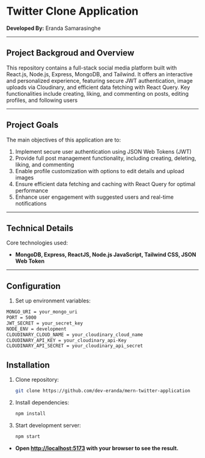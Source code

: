 # Twitter Clone Application
**Developed By:** Eranda Samarasinghe
<hr />

## Project Backgroud and Overview
This repository contains a full-stack social media platform built with React.js, Node.js, Express, MongoDB, and Tailwind. It offers an interactive and personalized experience, featuring secure JWT authentication, image uploads via Cloudinary, and efficient data fetching with React Query. Key functionalities include creating, liking, and commenting on posts, editing profiles, and following users
<hr />

## Project Goals
The main objectives of this application are to:

1. Implement secure user authentication using JSON Web Tokens (JWT)
2. Provide full post management functionality, including creating, deleting, liking, and commenting
3. Enable profile customization with options to edit details and upload images
4. Ensure efficient data fetching and caching with React Query for optimal performance
5. Enhance user engagement with suggested users and real-time notifications
<hr />

## Technical Details
Core technologies used: 

- **MongoDB, Express, ReactJS, Node.js JavaScript, Tailwind CSS, JSON Web Token**
<hr />

## Configuration
1. Set up environment variables:
```sh
MONGO_URI = your_mongo_uri
PORT = 5000
JWT_SECRET = your_secret_key
NODE_ENV = development
CLOUDINARY_CLOUD_NAME = your_cloudinary_cloud_name
CLOUDINARY_API_KEY = your_cloudinary_api-Key
CLOUDINARY_API_SECRET = your_cloudinary_api_secret
```
## Installation
1. Clone repository:
   ```sh
   git clone https://github.com/dev-eranda/mern-twitter-application

2. Install dependencies:
   ```sh
   npm install

3. Start development server:
   ```sh
   npm start

  - **Open [http://localhost:5173](http://localhost:5173) with your browser to see the result.**
